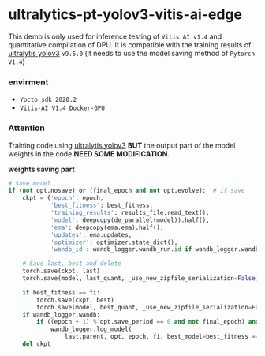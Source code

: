 # ultralytics-pt-yolov3-vitis-ai-edge
This demo is only used for inference testing of `Vitis AI v1.4` and quantitative compilation of DPU. It is compatible with the training results of [ultralytis yolov3](https://github.com/ultralytics/yolov3) `v9.5.0`  (it needs to use the model saving method of `Pytorch V1.4`)

### envirment
* `Yocto sdk 2020.2`
* `Vitis-AI V1.4 Docker-GPU`

### Attention
Training code using [ultralytis yolov3](https://github.com/ultralytics/yolov3) **BUT** the output part of the model weights in the code **NEED SOME MODIFICATION**.

**weights saving part**
```python
# Save model
if (not opt.nosave) or (final_epoch and not opt.evolve):  # if save
    ckpt = {'epoch': epoch,
            'best_fitness': best_fitness,
            'training_results': results_file.read_text(),
            'model': deepcopy(de_parallel(model)).half(),
            'ema': deepcopy(ema.ema).half(),
            'updates': ema.updates,
            'optimizer': optimizer.state_dict(),
            'wandb_id': wandb_logger.wandb_run.id if wandb_logger.wandb else None}

    # Save last, best and delete
    torch.save(ckpt, last)
    torch.save(model, last_quant, _use_new_zipfile_serialization=False) # For quantization (用于量化的兼容版本)

    if best_fitness == fi:
        torch.save(ckpt, best)
        torch.save(model, best_quant, _use_new_zipfile_serialization=False) # For quantization (用于量化的兼容版本)
    if wandb_logger.wandb:
        if ((epoch + 1) % opt.save_period == 0 and not final_epoch) and opt.save_period != -1:
            wandb_logger.log_model(
                last.parent, opt, epoch, fi, best_model=best_fitness == fi)
    del ckpt

```
